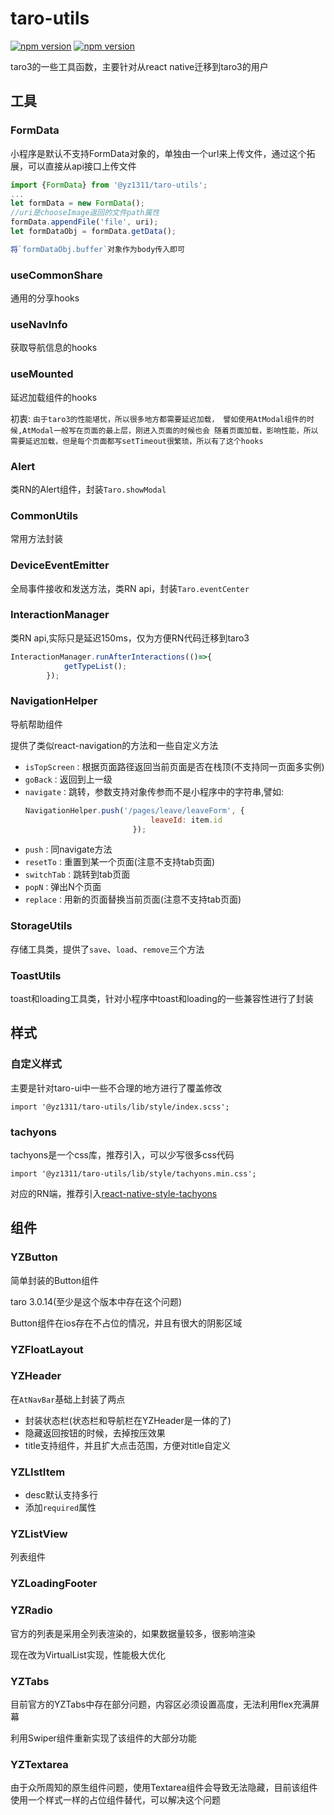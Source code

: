 # taro-utils
[![npm version](http://img.shields.io/npm/v/@yz1311/taro-utils.svg?style=flat-square)](https://npmjs.org/package/@yz1311/taro-utils "View this project on npm")
[![npm version](http://img.shields.io/npm/dm/@yz1311/taro-utils.svg?style=flat-square)](https://npmjs.org/package/@yz1311/taro-utils "View this project on npm")

taro3的一些工具函数，主要针对从react native迁移到taro3的用户


## 工具

### FormData

小程序是默认不支持FormData对象的，单独由一个url来上传文件，通过这个拓展，可以直接从api接口上传文件
```javascript
import {FormData} from '@yz1311/taro-utils';
...
let formData = new FormData();
//uri是chooseImage返回的文件path属性
formData.appendFile('file', uri);
let formDataObj = formData.getData();

将`formDataObj.buffer`对象作为body传入即可
```

### useCommonShare

通用的分享hooks

### useNavInfo

获取导航信息的hooks

### useMounted

延迟加载组件的hooks

初衷: `由于taro3的性能堪忧，所以很多地方都需要延迟加载，
譬如使用AtModal组件的时候,AtModal一般写在页面的最上层，刚进入页面的时候也会
随着页面加载，影响性能，所以需要延迟加载，但是每个页面都写setTimeout很繁琐，所以有了这个hooks`

### Alert

类RN的Alert组件，封装`Taro.showModal`

### CommonUtils

常用方法封装

### DeviceEventEmitter

全局事件接收和发送方法，类RN api，封装`Taro.eventCenter`

### InteractionManager

类RN api,实际只是延迟150ms，仅为方便RN代码迁移到taro3
```javascript
InteractionManager.runAfterInteractions(()=>{
            getTypeList();
        });
```

### NavigationHelper
导航帮助组件

提供了类似react-navigation的方法和一些自定义方法

* `isTopScreen：`根据页面路径返回当前页面是否在栈顶(不支持同一页面多实例)
* `goBack：`返回到上一级
* `navigate：`跳转，参数支持对象传参而不是小程序中的字符串,譬如:
  ```javascript
  NavigationHelper.push('/pages/leave/leaveForm', {
                              leaveId: item.id
                          });
  ```
* `push：`同navigate方法
* `resetTo：`重置到某一个页面(注意不支持tab页面)
* `switchTab：`跳转到tab页面
* `popN：`弹出N个页面
* `replace：`用新的页面替换当前页面(注意不支持tab页面)

### StorageUtils

存储工具类，提供了`save`、`load`、`remove`三个方法

### ToastUtils

toast和loading工具类，针对小程序中toast和loading的一些兼容性进行了封装

## 样式

### 自定义样式
主要是针对taro-ui中一些不合理的地方进行了覆盖修改
```
import '@yz1311/taro-utils/lib/style/index.scss';
```

### tachyons
tachyons是一个css库，推荐引入，可以少写很多css代码
```
import '@yz1311/taro-utils/lib/style/tachyons.min.css';
```

对应的RN端，推荐引入[react-native-style-tachyons](https://github.com/tachyons-css/react-native-style-tachyons)

## 组件

### YZButton

简单封装的Button组件

taro 3.0.14(至少是这个版本中存在这个问题)

Button组件在ios存在不占位的情况，并且有很大的阴影区域

### YZFloatLayout

### YZHeader
在`AtNavBar`基础上封装了两点
* 封装状态栏(状态栏和导航栏在YZHeader是一体的了)
* 隐藏返回按钮的时候，去掉按压效果
* title支持组件，并且扩大点击范围，方便对title自定义

### YZLIstItem

* desc默认支持多行
* 添加`required`属性

### YZListView

列表组件

### YZLoadingFooter


### YZRadio

官方的列表是采用全列表渲染的，如果数据量较多，很影响渲染

现在改为VirtualList实现，性能极大优化


### YZTabs

目前官方的YZTabs中存在部分问题，内容区必须设置高度，无法利用flex充满屏幕

利用Swiper组件重新实现了该组件的大部分功能


### YZTextarea

由于众所周知的原生组件问题，使用Textarea组件会导致无法隐藏，目前该组件使用一个样式一样的占位组件替代，可以解决这个问题
